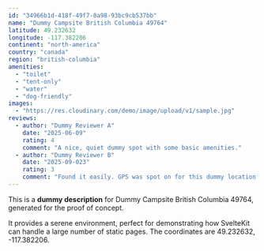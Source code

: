 ```yaml
---
id: "34966b1d-418f-49f7-8a98-93bc9cb537bb"
name: "Dummy Campsite British Columbia 49764"
latitude: 49.232632
longitude: -117.382206
continent: "north-america"
country: "canada"
region: "british-columbia"
amenities:
  - "toilet"
  - "tent-only"
  - "water"
  - "dog-friendly"
images:
  - "https://res.cloudinary.com/demo/image/upload/v1/sample.jpg"
reviews:
  - author: "Dummy Reviewer A"
    date: "2025-06-09"
    rating: 4
    comment: "A nice, quiet dummy spot with some basic amenities."
  - author: "Dummy Reviewer B"
    date: "2025-09-023"
    rating: 3
    comment: "Found it easily. GPS was spot on for this dummy location."
---
```


This is a **dummy description** for Dummy Campsite British Columbia 49764, generated for the proof of concept.

It provides a serene environment, perfect for demonstrating how SvelteKit can handle a large number of static pages. The coordinates are 49.232632, -117.382206.
